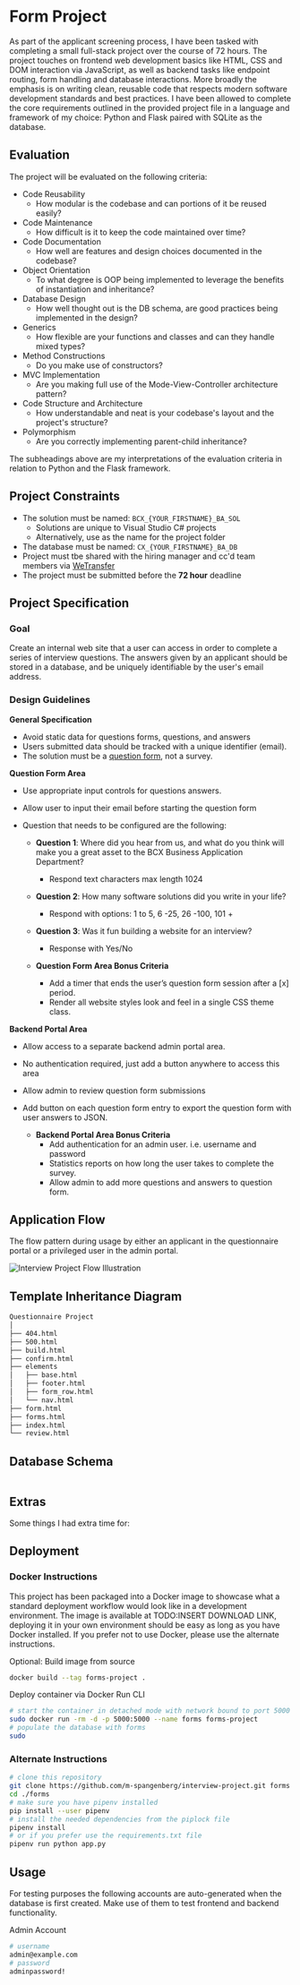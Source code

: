 # Form Project

As part of the applicant screening process, I have been tasked with completing a small full-stack project over the course of 72 hours. The project touches on frontend web development basics like HTML, CSS and DOM interaction via JavaScript, as well as backend tasks like endpoint routing, form handling and database interactions. More broadly the emphasis is on writing clean, reusable code that respects modern software development standards and best practices. I have been allowed to complete the core requirements outlined in the provided project file in a language and framework of my choice: Python and Flask paired with SQLite as the database.

## Evaluation

The project will be evaluated on the following criteria:

* Code Reusability
  * How modular is the codebase and can portions of it be reused easily?
* Code Maintenance
  * How difficult is it to keep the code maintained over time?
* Code Documentation
  * How well are features and design choices documented in the codebase?
* Object Orientation
  * To what degree is OOP being implemented to leverage the benefits of instantiation and inheritance?
* Database Design
  * How well thought out is the DB schema, are good practices being implemented in the design?
* Generics
  * How flexible are your functions and classes and can they handle mixed types?
* Method Constructions
  * Do you make use of constructors?
* MVC Implementation
  * Are you making full use of the Mode-View-Controller architecture pattern?
* Code Structure and Architecture
  * How understandable and neat is your codebase's layout and the project's structure?
* Polymorphism
  * Are you correctly implementing parent-child inheritance?

The subheadings above are my interpretations of the evaluation criteria in relation to Python and the Flask framework.

## Project Constraints

* The solution must be named: `BCX_{YOUR_FIRSTNAME}_BA_SOL`
  * Solutions are unique to Visual Studio C# projects
  * Alternatively, use as the name for the project folder
* The database must be named: `CX_{YOUR_FIRSTNAME}_BA_DB`
* Project must tbe shared with the hiring manager and cc'd team members via [WeTransfer](https://wetransfer.com/)
* The project must be submitted before the **72 hour** deadline

## Project Specification

### Goal

Create an internal web site that a user can access in order to complete a series of interview questions. The answers given by an applicant should be stored in a database, and be uniquely identifiable by the user's email address.

### Design Guidelines

**General Specification**

* Avoid static data for questions forms, questions, and answers
* Users submitted data should be tracked with a unique identifier (email).
* The solution must be a [question form](https://www.surveymonkey.com/mp/survey-vs-questionnaire/), not a survey.

**Question Form Area**

* Use appropriate input controls for questions answers.
* Allow user to input their email before starting the question form
* Question that needs to be configured are the following:

  * **Question 1**: Where did you hear from us, and what do you think will make you a
great asset to the BCX Business Application Department?
    * Respond text characters max length 1024

  * **Question 2**: How many software solutions did you write in your life?
    * Respond with options: 1 to 5, 6 -25, 26 -100, 101 +

  * **Question 3**: Was it fun building a website for an interview?
    * Response with Yes/No

  * **Question Form Area Bonus Criteria**
    * Add a timer that ends the user’s question form session after a [x] period.
    * Render all website styles look and feel in a single CSS theme class.

**Backend Portal Area**

* Allow access to a separate backend admin portal area.
* No authentication required, just add a button anywhere to access this area
* Allow admin to review question form submissions
* Add button on each question form entry to export the question form with user answers
to JSON.

  * **Backend Portal Area Bonus Criteria**
    * Add authentication for an admin user. i.e. username and password
    * Statistics reports on how long the user takes to complete the survey.
    * Allow admin to add more questions and answers to question form.

## Application Flow

The flow pattern during usage by either an applicant in the questionnaire portal or a privileged user in the admin portal.

![Interview Project Flow Illustration](/readme/interview-project-flow.svg)


## Template Inheritance Diagram

```bash
Questionnaire Project
│
├── 404.html
├── 500.html
├── build.html
├── confirm.html
├── elements
│   ├── base.html
│   ├── footer.html
│   ├── form_row.html
│   └── nav.html
├── form.html
├── forms.html
├── index.html
└── review.html
```

## Database Schema

```sql
```

## Extras

Some things I had extra time for:

## Deployment

### Docker Instructions

This project has been packaged into a Docker image to showcase what a standard deployment workflow would look like in a development environment. The image is available at TODO:INSERT DOWNLOAD LINK, deploying it in your own environment should be easy as long as you have Docker installed. If you prefer not to use Docker, please use the alternate instructions.

Optional: Build image from source

```bash
docker build --tag forms-project .
```

Deploy container via Docker Run CLI

```bash
# start the container in detached mode with network bound to port 5000 and destroy it on exit
sudo docker run -rm -d -p 5000:5000 --name forms forms-project
# populate the database with forms
sudo 
```

### Alternate Instructions

```bash
# clone this repository
git clone https://github.com/m-spangenberg/interview-project.git forms
cd ./forms
# make sure you have pipenv installed
pip install --user pipenv
# install the needed dependencies from the piplock file
pipenv install 
# or if you prefer use the requirements.txt file
pipenv run python app.py
```

## Usage

For testing purposes the following accounts are auto-generated when the database is first created. Make use of them to test frontend and backend functionality.

Admin Account

```bash
# username
admin@example.com
# password
adminpassword!
```